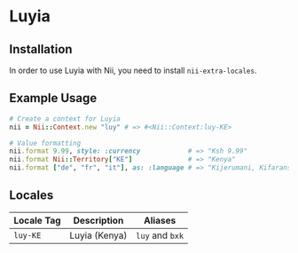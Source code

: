 <!-- This file has been generated. Source: languages/_template.md.erb -->

# Luyia

## Installation

In order to use Luyia with Nii, you need to install `nii-extra-locales`.

## Example Usage

``` ruby
# Create a context for Luyia
nii = Nii::Context.new "luy" # => #<Nii::Context:luy-KE>

# Value formatting
nii.format 9.99, style: :currency            # => "Ksh 9.99"
nii.format Nii::Territory["KE"]              # => "Kenya"
nii.format ["de", "fr", "it"], as: :language # => "Kijerumani, Kifaransa, Kiitaliano"
```


## Locales

<table>
  <thead>
    <tr>
      <th>Locale Tag</th>
      <th>Description</th>
      <th>Aliases</th>
    </tr>
  </thead>
  <tbody>
    <tr>
      <td><code>luy-KE</code></td>
      <td>Luyia (Kenya)</td>
      <td><code>luy</code> and <code>bxk</code></td>
    </tr>
  </tbody>
</table>


